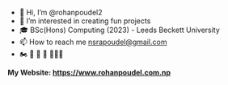 - 👋 Hi, I’m @rohanpoudel2
- 👀 I’m interested in creating fun projects
- 🎓 BSc(Hons) Computing (2023) - Leeds Beckett University
- 📫 How to reach me nsrapoudel@gmail.com
- 🏍 🚗 🎸 🐷 🗻🇳🇵

**My Website: https://www.rohanpoudel.com.np**

<!---
rohanpoudel2/rohanpoudel2 is a ✨ special ✨ repository because its `README.md` (this file) appears on your GitHub profile.
You can click the Preview link to take a look at your changes.
--->
